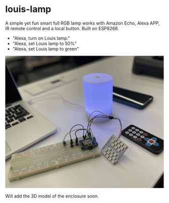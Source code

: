 # louis-lamp
A simple yet fun smart full RGB lamp works with Amazon Echo, Alexa APP, IR remote control and a local button. Built on ESP8266.
 - "Alexa, turn on Louis lamp."
 - "Alexa, set Louis lamp to 50%"
 - "Alexa, set Louis lamp to green"

![photo](https://raw.githubusercontent.com/utsxumiao/louis-lamp/main/content/293403589_5036777473093983_4207789948534439203_n.png)

Will add the 3D model of the enclosure soon.
